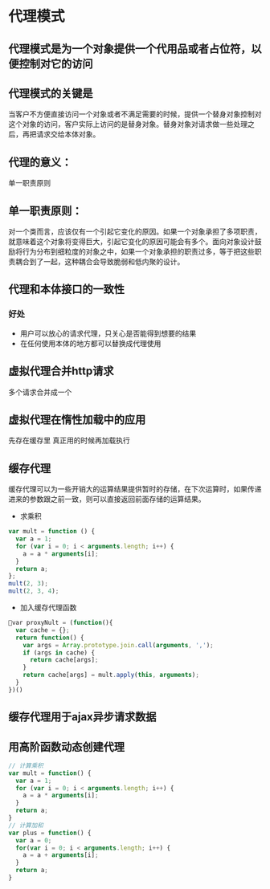 # 代理模式
## 代理模式是为一个对象提供一个代用品或者占位符，以便控制对它的访问
## 代理模式的关键是
当客户不方便直接访问一个对象或者不满足需要的时候，提供一个替身对象控制对这个对象的访问，客户实际上访问的是替身对象。替身对象对请求做一些处理之后，再把请求交给本体对象。
## 代理的意义：
单一职责原则
## 单一职责原则： 
对一个类而言，应该仅有一个引起它变化的原因。如果一个对象承担了多项职责，就意味着这个对象将变得巨大，引起它变化的原因可能会有多个。面向对象设计鼓励将行为分布到细粒度的对象之中，如果一个对象承担的职责过多，等于把这些职责耦合到了一起，这种耦合会导致脆弱和低内聚的设计。
## 代理和本体接口的一致性
### 好处
- 用户可以放心的请求代理，只关心是否能得到想要的结果
- 在任何使用本体的地方都可以替换成代理使用
## 虚拟代理合并http请求
多个请求合并成一个
## 虚拟代理在惰性加载中的应用
先存在缓存里 真正用的时候再加载执行
## 缓存代理
缓存代理可以为一些开销大的运算结果提供暂时的存储，在下次运算时，如果传递进来的参数跟之前一致，则可以直接返回前面存储的运算结果。
- 求乘积
```js
var mult = function () {
  var a = 1;
  for (var i = 0; i < arguments.length; i++) {
    a = a * arguments[i];
  }
  return a;
};
mult(2, 3);
mult(2, 3, 4);
```
- 加入缓存代理函数
```js
var proxyNult = (function(){
  var cache = {};
  return function() {
    var args = Array.prototype.join.call(arguments, ',');
    if (args in cache) {
      return cache[args];
    }
    return cache[args] = mult.apply(this, arguments);
  }
})()
```
## 缓存代理用于ajax异步请求数据
## 用高阶函数动态创建代理
```js
// 计算乘积
var mult = function() {
  var a = 1;
  for (var i = 0; i < arguments.length; i++) {
    a = a * arguments[i];
  }
  return a;
}
// 计算加和
var plus = function() {
  var a = 0;
  for(var i = 0; i < arguments.length; i++) {
    a = a + arguments[i];
  }
  return a;
}
```